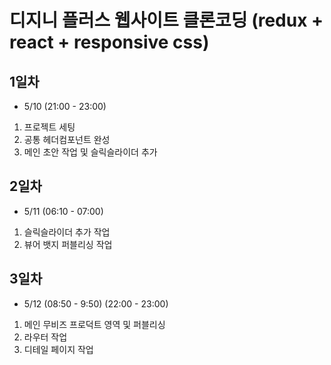 # 디지니 플러스 웹사이트 클론코딩 (redux + react + responsive css)

## 1일차

- 5/10 (21:00 - 23:00)

1. 프로젝트 세팅
2. 공통 헤더컴포넌트 완성
3. 메인 초안 작업 및 슬릭슬라이더 추가

## 2일차

- 5/11 (06:10 - 07:00)

1. 슬릭슬라이더 추가 작업
2. 뷰어 뱃지 퍼블리싱 작업

## 3일차

- 5/12 (08:50 - 9:50) (22:00 - 23:00)

1. 메인 무비즈 프로덕트 영역 및 퍼블리싱
2. 라우터 작업
3. 디테일 페이지 작업
